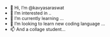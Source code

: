 - 👋 Hi, I’m @kavyasaraswat
- 👀 I’m interested in ..
- 🌱 I’m currently learning ...
- 💞️ I’m looking to learn new coding language ...
- 📫 And a collage student...

<!---
kavyasaraswat/kavyasaraswat is a ✨ special ✨ repository because its `README.md` (this file) appears on your GitHub profile.
You can click the Preview link to take a look at your changes.
--->
